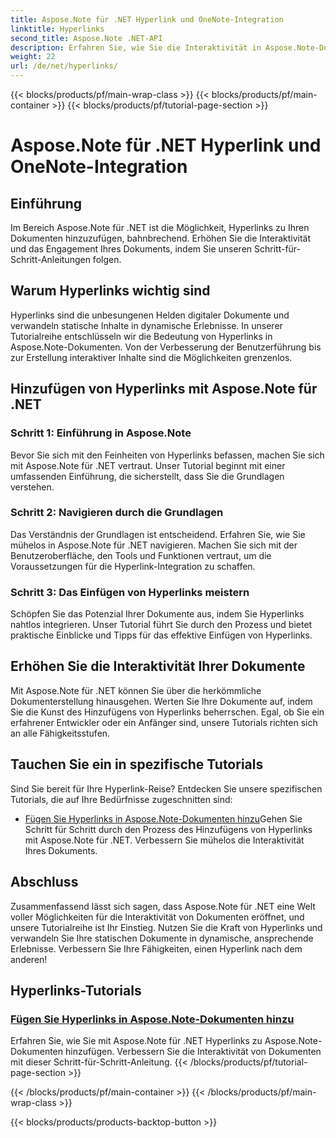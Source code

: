```yaml
---
title: Aspose.Note für .NET Hyperlink und OneNote-Integration
linktitle: Hyperlinks
second_title: Aspose.Note .NET-API
description: Erfahren Sie, wie Sie die Interaktivität in Aspose.Note-Dokumenten steigern! Entdecken Sie Tutorials zum Hinzufügen von Hyperlinks mit Aspose.Note für .NET, um die Interaktion mit Ihrem Dokument zu verbessern.
weight: 22
url: /de/net/hyperlinks/
---
```


{{< blocks/products/pf/main-wrap-class >}}
{{< blocks/products/pf/main-container >}}
{{< blocks/products/pf/tutorial-page-section >}}

# Aspose.Note für .NET Hyperlink und OneNote-Integration

## Einführung

Im Bereich Aspose.Note für .NET ist die Möglichkeit, Hyperlinks zu Ihren Dokumenten hinzuzufügen, bahnbrechend. Erhöhen Sie die Interaktivität und das Engagement Ihres Dokuments, indem Sie unseren Schritt-für-Schritt-Anleitungen folgen.

## Warum Hyperlinks wichtig sind

Hyperlinks sind die unbesungenen Helden digitaler Dokumente und verwandeln statische Inhalte in dynamische Erlebnisse. In unserer Tutorialreihe entschlüsseln wir die Bedeutung von Hyperlinks in Aspose.Note-Dokumenten. Von der Verbesserung der Benutzerführung bis zur Erstellung interaktiver Inhalte sind die Möglichkeiten grenzenlos.

## Hinzufügen von Hyperlinks mit Aspose.Note für .NET

### Schritt 1: Einführung in Aspose.Note

Bevor Sie sich mit den Feinheiten von Hyperlinks befassen, machen Sie sich mit Aspose.Note für .NET vertraut. Unser Tutorial beginnt mit einer umfassenden Einführung, die sicherstellt, dass Sie die Grundlagen verstehen.

### Schritt 2: Navigieren durch die Grundlagen

Das Verständnis der Grundlagen ist entscheidend. Erfahren Sie, wie Sie mühelos in Aspose.Note für .NET navigieren. Machen Sie sich mit der Benutzeroberfläche, den Tools und Funktionen vertraut, um die Voraussetzungen für die Hyperlink-Integration zu schaffen.

### Schritt 3: Das Einfügen von Hyperlinks meistern

Schöpfen Sie das Potenzial Ihrer Dokumente aus, indem Sie Hyperlinks nahtlos integrieren. Unser Tutorial führt Sie durch den Prozess und bietet praktische Einblicke und Tipps für das effektive Einfügen von Hyperlinks.

## Erhöhen Sie die Interaktivität Ihrer Dokumente

Mit Aspose.Note für .NET können Sie über die herkömmliche Dokumenterstellung hinausgehen. Werten Sie Ihre Dokumente auf, indem Sie die Kunst des Hinzufügens von Hyperlinks beherrschen. Egal, ob Sie ein erfahrener Entwickler oder ein Anfänger sind, unsere Tutorials richten sich an alle Fähigkeitsstufen.

## Tauchen Sie ein in spezifische Tutorials

Sind Sie bereit für Ihre Hyperlink-Reise? Entdecken Sie unsere spezifischen Tutorials, die auf Ihre Bedürfnisse zugeschnitten sind:

- [Fügen Sie Hyperlinks in Aspose.Note-Dokumenten hinzu](./add-hyperlinks/)Gehen Sie Schritt für Schritt durch den Prozess des Hinzufügens von Hyperlinks mit Aspose.Note für .NET. Verbessern Sie mühelos die Interaktivität Ihres Dokuments.

## Abschluss

Zusammenfassend lässt sich sagen, dass Aspose.Note für .NET eine Welt voller Möglichkeiten für die Interaktivität von Dokumenten eröffnet, und unsere Tutorialreihe ist Ihr Einstieg. Nutzen Sie die Kraft von Hyperlinks und verwandeln Sie Ihre statischen Dokumente in dynamische, ansprechende Erlebnisse. Verbessern Sie Ihre Fähigkeiten, einen Hyperlink nach dem anderen!
## Hyperlinks-Tutorials
### [Fügen Sie Hyperlinks in Aspose.Note-Dokumenten hinzu](./add-hyperlinks/)
Erfahren Sie, wie Sie mit Aspose.Note für .NET Hyperlinks zu Aspose.Note-Dokumenten hinzufügen. Verbessern Sie die Interaktivität von Dokumenten mit dieser Schritt-für-Schritt-Anleitung.
{{< /blocks/products/pf/tutorial-page-section >}}

{{< /blocks/products/pf/main-container >}}
{{< /blocks/products/pf/main-wrap-class >}}

{{< blocks/products/products-backtop-button >}}
